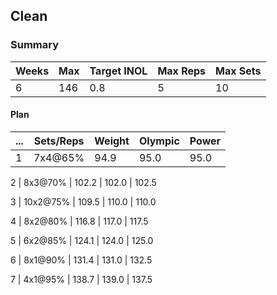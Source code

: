 ## Clean

### Summary

Weeks | Max | Target INOL | Max Reps | Max Sets
--- | --- | --- | --- | ---
6 | 146 | 0.8 | 5 | 10

#### Plan

 ... | Sets/Reps | Weight | Olympic | Power
--- | --- | --- | --- | ---
1 | 7x4@65% | 94.9 | 95.0 | 95.0

2 | 8x3@70% | 102.2 | 102.0 | 102.5

3 | 10x2@75% | 109.5 | 110.0 | 110.0

4 | 8x2@80% | 116.8 | 117.0 | 117.5

5 | 6x2@85% | 124.1 | 124.0 | 125.0

6 | 8x1@90% | 131.4 | 131.0 | 132.5

7 | 4x1@95% | 138.7 | 139.0 | 137.5

